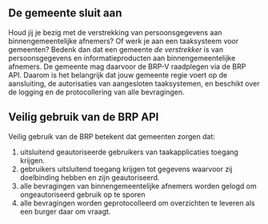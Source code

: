 ## De gemeente sluit aan
Houd jij je bezig met de verstrekking van persoonsgegevens aan binnengemeentelijke afnemers? Of werk je aan een taaksysteem voor gemeenten? Bedenk dan dat een gemeente *de verstrekker* is van persoonsgegevens en informatieproducten aan binnengemeentelijke afnemers. De gemeente mag daarvoor de BRP-V raadplegen via de BRP API.
Daarom is het belangrijk dat jouw gemeente regie voert op de aansluiting, de autorisaties van aangesloten taaksystemen, en beschikt over de logging en de protocollering van alle bevragingen.

## Veilig gebruik van de BRP API
Veilig gebruik van de BRP betekent dat gemeenten zorgen dat:
1. uitsluitend geautoriseerde gebruikers van taakapplicaties toegang krijgen.
2. gebruikers uitsluitend toegang krijgen tot gegevens waarvoor zij doelbinding hebben en zijn geautoriseerd.
3. alle bevragingen van binnengemeentelijke afnemers worden gelogd om ongeautoriseerd gebruik op te sporen
4. alle bevragingen worden geprotocolleerd om overzichten te leveren als een burger daar om vraagt.
